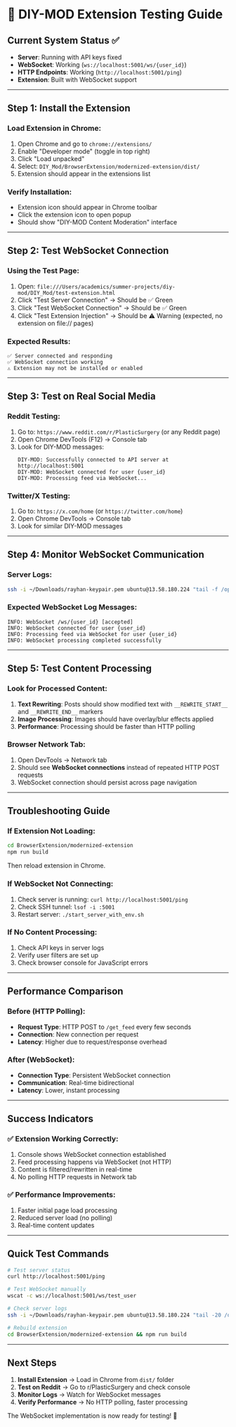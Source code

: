 # 🧪 DIY-MOD Extension Testing Guide

## **Current System Status** ✅

- **Server**: Running with API keys fixed
- **WebSocket**: Working (`ws://localhost:5001/ws/{user_id}`)
- **HTTP Endpoints**: Working (`http://localhost:5001/ping`)
- **Extension**: Built with WebSocket support

---

## **Step 1: Install the Extension**

### Load Extension in Chrome:
1. Open Chrome and go to `chrome://extensions/`
2. Enable "Developer mode" (toggle in top right)
3. Click "Load unpacked"
4. Select: `DIY_Mod/BrowserExtension/modernized-extension/dist/`
5. Extension should appear in the extensions list

### Verify Installation:
- Extension icon should appear in Chrome toolbar
- Click the extension icon to open popup
- Should show "DIY-MOD Content Moderation" interface

---

## **Step 2: Test WebSocket Connection**

### Using the Test Page:
1. Open: `file:///Users/academics/summer-projects/diy-mod/DIY_Mod/test-extension.html`
2. Click "Test Server Connection" → Should be ✅ Green
3. Click "Test WebSocket Connection" → Should be ✅ Green  
4. Click "Test Extension Injection" → Should be ⚠️ Warning (expected, no extension on file:// pages)

### Expected Results:
```
✅ Server connected and responding
✅ WebSocket connection working  
⚠️ Extension may not be installed or enabled
```

---

## **Step 3: Test on Real Social Media**

### Reddit Testing:
1. Go to: `https://www.reddit.com/r/PlasticSurgery` (or any Reddit page)
2. Open Chrome DevTools (F12) → Console tab
3. Look for DIY-MOD messages:
   ```
   DIY-MOD: Successfully connected to API server at http://localhost:5001
   DIY-MOD: WebSocket connected for user {user_id}
   DIY-MOD: Processing feed via WebSocket...
   ```

### Twitter/X Testing:
1. Go to: `https://x.com/home` (or `https://twitter.com/home`)
2. Open Chrome DevTools → Console tab
3. Look for similar DIY-MOD messages

---

## **Step 4: Monitor WebSocket Communication**

### Server Logs:
```bash
ssh -i ~/Downloads/rayhan-keypair.pem ubuntu@13.58.180.224 "tail -f /opt/DIY-MOD/Backend/debug.log | grep -E 'WebSocket|ws/'"
```

### Expected WebSocket Log Messages:
```
INFO: WebSocket /ws/{user_id} [accepted]
INFO: WebSocket connected for user {user_id}  
INFO: Processing feed via WebSocket for user {user_id}
INFO: WebSocket processing completed successfully
```

---

## **Step 5: Test Content Processing**

### Look for Processed Content:
1. **Text Rewriting**: Posts should show modified text with `__REWRITE_START__` and `__REWRITE_END__` markers
2. **Image Processing**: Images should have overlay/blur effects applied
3. **Performance**: Processing should be faster than HTTP polling

### Browser Network Tab:
1. Open DevTools → Network tab
2. Should see **WebSocket connections** instead of repeated HTTP POST requests
3. WebSocket connection should persist across page navigation

---

## **Troubleshooting Guide**

### If Extension Not Loading:
```bash
cd BrowserExtension/modernized-extension
npm run build
```
Then reload extension in Chrome.

### If WebSocket Not Connecting:
1. Check server is running: `curl http://localhost:5001/ping`
2. Check SSH tunnel: `lsof -i :5001`
3. Restart server: `./start_server_with_env.sh`

### If No Content Processing:
1. Check API keys in server logs
2. Verify user filters are set up
3. Check browser console for JavaScript errors

---

## **Performance Comparison**

### Before (HTTP Polling):
- **Request Type**: HTTP POST to `/get_feed` every few seconds
- **Connection**: New connection per request
- **Latency**: Higher due to request/response overhead

### After (WebSocket):
- **Connection Type**: Persistent WebSocket connection
- **Communication**: Real-time bidirectional
- **Latency**: Lower, instant processing

---

## **Success Indicators**

### ✅ Extension Working Correctly:
1. Console shows WebSocket connection established
2. Feed processing happens via WebSocket (not HTTP)
3. Content is filtered/rewritten in real-time
4. No polling HTTP requests in Network tab

### ✅ Performance Improvements:
1. Faster initial page load processing
2. Reduced server load (no polling)
3. Real-time content updates

---

## **Quick Test Commands**

```bash
# Test server status
curl http://localhost:5001/ping

# Test WebSocket manually
wscat -c ws://localhost:5001/ws/test_user

# Check server logs
ssh -i ~/Downloads/rayhan-keypair.pem ubuntu@13.58.180.224 "tail -20 /opt/DIY-MOD/Backend/debug.log"

# Rebuild extension
cd BrowserExtension/modernized-extension && npm run build
```

---

## **Next Steps**

1. **Install Extension** → Load in Chrome from `dist/` folder
2. **Test on Reddit** → Go to r/PlasticSurgery and check console
3. **Monitor Logs** → Watch for WebSocket messages
4. **Verify Performance** → No HTTP polling, faster processing

The WebSocket implementation is now ready for testing! 🚀 